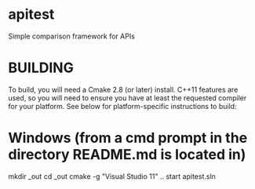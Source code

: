 apitest
=======

Simple comparison framework for APIs


BUILDING
========

To build, you will need a Cmake 2.8 (or later) install. C++11 features are 
used, so you will need to ensure you have at least the requested compiler
for your platform. See below for platform-specific instructions to build:


Windows (from a cmd prompt in the directory README.md is located in)
=======
mkdir _out
cd _out
cmake -g "Visual Studio 11" ..
start apitest.sln

